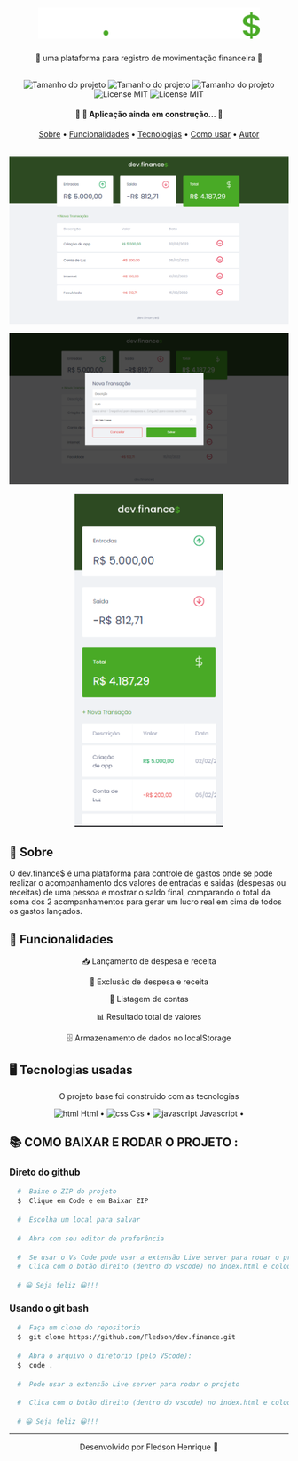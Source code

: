 <h1 align="center">
  <img width='400' src='./assets/logo.svg'>
</h1>
<p align="center">🤑 uma plataforma para registro de movimentação financeira 🤑</p>

<br>

<div align="center">
  
  <img src="https://img.shields.io/github/languages/code-size/fledson/dev.finance" alt="Tamanho do projeto">
  <img src="https://img.shields.io/github/languages/count/fledson/dev.finance" alt="Tamanho do projeto">
  <img src="https://img.shields.io/github/languages/top/fledson/dev.finance" alt="Tamanho do projeto">
  <img src="https://badgen.net/pypi/license/pip/" alt="License MIT">
  <img src="https://open.vscode.dev/badges/open-in-vscode.svg" alt="License MIT">
  
  
  <h4 align="center"> 
    🚧 🚀 Aplicação ainda em construção...  🚧
  </h4>

  <nav>
    <a href="#about">Sobre</a> •
    <a href="#functions">Funcionalidades</a> • 
    <a href="#techs">Tecnologias</a> • 
    <a href="#use">Como usar</a> • 
    <a href="#dev">Autor</a>
  </nav>

</div>

<br>
  
<div align="center">
  <p><img src="./images/Home.png" width="600" alt="pagina principal"></p>
  <p><img src="./images/Modal.png" width="600" alt="pagina de lançamento de despesas"></p>
  <p><img src="./images/mobile.png" height="600" alt="visualização mobile"></p>
</div>

<h2 id="about">👀 Sobre</h2>

<p>
  O dev.finance$ é uma plataforma para controle de gastos onde se pode realizar o acompanhamento dos valores de entradas e saidas (despesas ou receitas) de uma pessoa e mostrar o saldo final, comparando o total da soma dos 2 acompanhamentos para gerar um lucro real em cima de todos os gastos lançados.
</p>

<h2 id="functions">🧾 Funcionalidades</h2>
  <div align="center">
    <p>📥 Lançamento de despesa e receita</p>
    <p>📇 Exclusão de despesa e receita</p>
    <p>📑 Listagem de contas</p>
    <p>📊 Resultado total de valores</p>
    <p>🗄 Armazenamento de dados no localStorage</p>
  </div>  
<h2 id="techs">🖥 Tecnologias usadas</h2>

  <p align="center">O projeto base foi construido com as tecnologias</p>
  
  <div align="center">
    <span><img src="#" alt="html"> Html<span> •
    <span><img src="#" alt="css"> Css<span> •
    <span><img src="#" alt="javascript"> Javascript<span> •
  </div>

<h2 id="use">📚 COMO BAIXAR E RODAR O PROJETO :</h2>

<h3>Direto do github</h3>

```bash
  #  Baixe o ZIP do projeto
  $  Clique em Code e em Baixar ZIP

  #  Escolha um local para salvar
  
  #  Abra com seu editor de preferência

  #  Se usar o Vs Code pode usar a extensão Live server para rodar o projeto
  #  Clica com o botão direito (dentro do vscode) no index.html e coloque em "Open with Live Server"

  # 😀 Seja feliz 😀!!!
 ```


<h3>Usando o git bash</h3>

```bash
  #  Faça um clone do repositorio
  $  git clone https://github.com/Fledson/dev.finance.git

  #  Abra o arquivo o diretorio (pelo VScode):
  $  code .

  #  Pode usar a extensão Live server para rodar o projeto
  
  #  Clica com o botão direito (dentro do vscode) no index.html e coloque em "Open with Live Server"

  # 😀 Seja feliz 😀!!!
 ```
---
<p id="dev" align="center">
  Desenvolvido por Fledson Henrique 🥷
</p>
